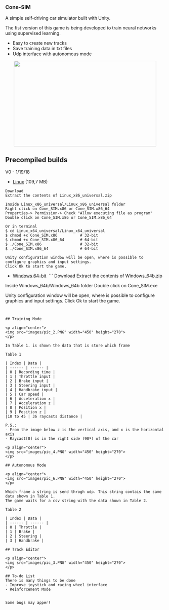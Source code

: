 ### Cone-SIM
A simple self-driving car simulator built with Unity.

The fist version of this game is being developed to train neural networks using supervised learning.

  - Easy to create new tracks
  - Save training data in txt files
  - Udp interface with autonomous mode

<p align="center">
<img src="images/pic_5.PNG" width="450" height="270">
</p>

## Precompiled builds

V0 - 1/19/18
  - [Linux](https://drive.google.com/open?id=1H92uKw3k1OTCE58SPFoQ247ly4FyhGGC) (109,7 MB)
  ```
 Download
 Extract the contents of Linux_x86_universal.zip
 
 Inside Linux_x86_universal/Linux_x86_universal folder
 Right click on Cone_SIM.x86 or Cone_SIM.x86_64
 Properties-> Permission-> Check "Allow executing file as program"
 Double click on Cone_SIM.x86 or Cone_SIM.x86_64
 
 Or in terminal
 $ cd Linux_x64_universal/Linux_x64_universal
 $ chmod +x Cone_SIM.x86          # 32-bit
 $ chmod +x Cone_SIM.x86_64       # 64-bit
 $ ./Cone_SIM.x86                 # 32-bit
 $ ./Cone_SIM.x86_64              # 64-bit
 
 Unity configuration window will be open, where is possible to configure graphics and input settings.
 Click Ok to start the game.
  ```
  
  - [Windows 64-bit](https://drive.google.com/open?id=13OlOGZzfnkzZZPYdxJ5oKztiSti_O4Sq)
  ```
  Download
  Extract the contents of Windows_64b.zip
    
  Inside Windows_64b/Windows_64b folder
  Double click on Cone_SIM.exe
    
  Unity configuration window will be open, where is possible to configure graphics and input settings.
  Click Ok to start the game.
  ```
  

## Training Mode

<p align="center">
<img src="images/pic_2.PNG" width="450" height="270">
</p>

In Table 1. is shown the data that is store which frame

Table 1

| Index | Data |
| ------ | ------ |
| 0 | Recording time |
| 1 | Throttle input |
| 2 | Brake input |
| 3 | Steering input |
| 4 | Handbrake input |
| 5 | Car speed |
| 6 | Acceleration x |
| 7 | Acceleration z |
| 8 | Position x |
| 9 | Position z |
|10 to 45 | 36 raycasts distance |

P.S.:
  - From the image below z is the vertical axis, and x is the horizontal axis
  - Raycast[0] is in the right side (90º) of the car

<p align="center">
<img src="images/pic_4.PNG" width="450" height="270">
</p>

## Autonomous Mode

<p align="center">
<img src="images/pic_6.PNG" width="450" height="270">
</p>

Which frame a string is send throgh udp. This string contais the same data shown in Table 1.
The game waits for a csv string with the data shown in Table 2.

Table 2

| Index | Data |
| ------ | ------ |
| 0 | Throttle |
| 1 | Brake |
| 2 | Steering |
| 3 | Handbrake |

## Track Editor

<p align="center">
<img src="images/pic_3.PNG" width="450" height="270">
</p>

## To-do List
There is many things to be done
  - Improve joystick and racing wheel interface
  - Reinforcement Mode


Some bugs may apper!

